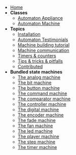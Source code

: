 * [Home](.)  
* **Classes**
  * [Automaton Appliance](Automaton-Appliance-class)  
  * [Automaton Machine](Automaton-Machine-class)  
* **Topics**
  * [Installation](Installation)  
  * [Automaton Testimonials](Automaton-Testimonials)  
  * [Machine building tutorial](Machine-building-tutorial)  
  * [Machine communication](Machine-communication)  
  * [Timers & counters](Timers-&-Counters)  
  * [Tips & tricks & pitfalls](Tips-&-tricks-&-pitfalls)
  * [Contributed](Contributed)
* **Bundled state machines**
  * [The analog machine](The-analog-machine)  
  * [The bit machine](The-bit-machine)  
  * [The button machine](The-button-machine)  
  * [The command machine](The-command-machine)  
  * [The comparator machine](The-comparator-machine)  
  * [The controller machine](The-controller-machine)  
  * [The digital machine](The-digital-machine)  
  * [The encoder machine](The-encoder-machine)  
  * [The fade machine](The-fade-machine)  
  * [The fan machine](The-fan-machine)  
  * [The led machine](The-led-machine)  
  * [The player machine](The-player-machine)  
  * [The step machine](The-step-machine)  
  * [The timer machine](The-timer-machine)  

